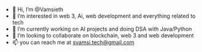- 👋 Hi, I’m @Vamsieth
- 👀 I’m interested in web 3, Ai, web development and everything related to tech
- 🌱 I’m currently working on AI projects and doing DSA with Java/Python
- 💞️ I’m looking to collaborate on blockchain, web 3 and web development
- 📫 you can reach me at svamsi.tech@gmail.com

<!---
Vamsieth/Vamsieth is a ✨ special ✨ repository because its `README.md` (this file) appears on your GitHub profile.
You can click the Preview link to take a look at your changes.
--->
